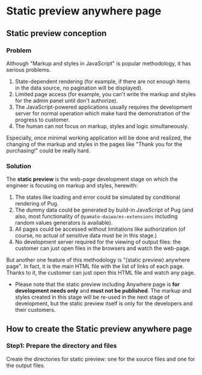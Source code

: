 # Static preview anywhere page

## Static preview conception

### Problem

Although "Markup and styles in JavaScript" is popular methodology, it has serious problems.

1. State-dependent rendering (for example, if there are not enough items in the data source, no pagination will be displayed).
2. Limited page access (for example, you can't write the markup and styles for the admin panel until don't authorize).
3. The JavaScript-powered applications usually requires the development server for normal operation which make hard
   the demonstration of the progress to customer.
4. The human can not focus on markup, styles and logic simultaneously.

Especially, once minimal working application will be done and realized, the changing of the markup and styles in the
pages like "Thank you for the purchasing!" could be really hard.

### Solution

The **static preview** is the web-page development stage on which the engineer is focusing on markup and styles, herewith:

1. The states like loading and error could be simulated by conditional rendering of Pug.
2. The dummy data could be generated by build-in JavaScript of Pug (and also, most functionality of `@yamato-daiwa/es-extensions`
   including random values generators is available).
3. All pages could be accessed without limitations like authorization (of course, no actual of sensitive data must be in this stage.)
4. No development server required for the viewing of output files: the customer can just open files in the browsers
   and watch the web-page.

But another one feature of this methodology is "(static preview) anywhere page".
In fact, it is the main HTML file with the list of links of each page.
Thanks to it, the customer can just open this HTML file and watch any page.

* Please note that the static preview including Anywhere page is **for development needs only** and **must not be published**.
  The markup and styles created in this stage will be re-used in the next stage of development, but the static preview itself
  is only for the developers and their customers.

## How to create the Static preview anywhere page


### Step1: Prepare the directory and files

Create the directories for static preview: one for the source files and one for the output files.




